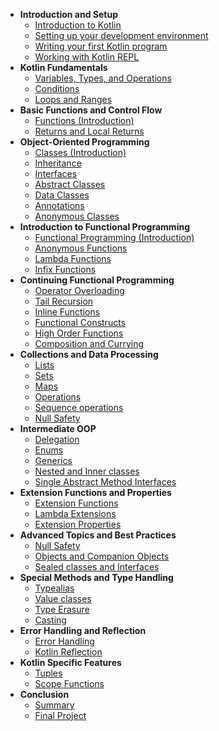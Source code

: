 * **Introduction and Setup**  
  * [Introduction to Kotlin](introduction-to-kotlin.md)
  * [Setting up your development environment](setting-up-your-ide.md)
  * [Writing your first Kotlin program](writing-your-first-kotlin-program.md)
  * [Working with Kotlin REPL](working-with-repl.md)
* **Kotlin Fundamentals**
  * [Variables, Types, and Operations](variables-types-operations.md)
  * [Conditions](conditions.md)
  * [Loops and Ranges](loops-and-ranges.md)
* **Basic Functions and Control Flow**
  * [Functions (Introduction)](functions-introduction.md)
  * [Returns and Local Returns](returns-local-returns.md)
* **Object-Oriented Programming**
  * [Classes (Introduction)](classes-introduction.md)
  * [Inheritance](inheritance.md)
  * [Interfaces](interfaces.md)
  * [Abstract Classes](abstract-classes.md)
  * [Data Classes](data-classes.md)
  * [Annotations](annotations.md)
  * [Anonymous Classes](anonymous-classes.md)
* **Introduction to Functional Programming**
  * [Functional Programming (Introduction)](fp_introduction.md)
  * [Anonymous Functions](anonymous_functions.md)
  * [Lambda Functions](lambda_functions.md)
  * [Infix Functions](infix_functions.md)
* **Continuing Functional Programming**
  * [Operator Overloading](operator_overloading.md)
  * [Tail Recursion](tail_recursion.md)
  * [Inline Functions](inline_functions.md)
  * [Functional Constructs](functional_constructs.md)
  * [High Order Functions](high_order_functions.md)
  * [Composition and Currying](composition_currying.md)
* **Collections and Data Processing**
  * [Lists](lists.md)
  * [Sets](sets.md)
  * [Maps](maps.md)
  * [Operations](operations.md)
  * [Sequence operations](sequence_operations.md)
  * [Null Safety](collections_null_safety.md)
* **Intermediate OOP**
  * [Delegation](delegation.md)
  * [Enums](start.md)
  * [Generics](start.md)
  * [Nested and Inner classes](start.md)
  * [Single Abstract Method Interfaces](start.md)
* **Extension Functions and Properties**
  * [Extension Functions](start.md)
  * [Lambda Extensions](start.md)
  * [Extension Properties](start.md)
* **Advanced Topics and Best Practices**
  * [Null Safety](start.md)
  * [Objects and Companion Objects](start.md)
  * [Sealed classes and Interfaces](start.md)
* **Special Methods and Type Handling**
  * [Typealias](start.md)
  * [Value classes](start.md)
  * [Type Erasure](start.md)
  * [Casting](start.md)
* **Error Handling and Reflection**
  * [Error Handling](start.md)
  * [Kotlin Reflection](start.md)
* **Kotlin Specific Features**
  * [Tuples](start.md)
  * [Scope Functions](start.md)
* **Conclusion**
  * [Summary](start.md)
  * [Final Project](start.md)